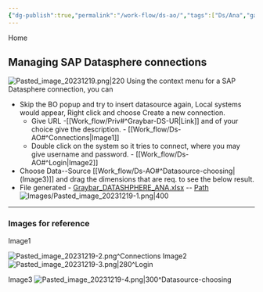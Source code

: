 ```yaml
---
{"dg-publish":true,"permalink":"/work-flow/ds-ao/","tags":["Ds/Ana","gardenEntry","gardenEntry"]}
---
```


Home 


## Managing SAP Datasphere connections

![Pasted_image_20231219.png|220](/img/user/Images/Pasted_image_20231219.png)
Using the context menu for a SAP Datasphere connection, you can

- Skip the BO popup and try to insert datasource again, Local systems would appear, Right click and choose Create a new connection.
	- Give URL -[[Work_flow/Priv#^Graybar-DS-UR\|Link]] and of your choice give the description. -  [[Work_flow/Ds-AO#^Connections\|Image1]]
	- Double click on the system so it tries to connect, where you may give username and password. - [[Work_flow/Ds-AO#^Login\|Image2]]
- Choose Data--Source [[Work_flow/Ds-AO#^Datasource-choosing\|(Image3)]] and drag the dimensions that are req. to see the below result.
- File generated - [Graybar_DATASHPHERE_ANA.xlsx](file:///C:/Users/anujgarg8/Documents/GrayBar/Graybar_DATASHPHERE_ANA.xlsx) -- [Path](file:///C:/Users/anujgarg8/Documents/GrayBar/) <BR>
![Images/Pasted_image_20231219-1.png|400](/img/user/Images/Pasted_image_20231219-1.png)



---
### Images for reference
Image1

![Pasted_image_20231219-2.png](/img/user/Images/Pasted_image_20231219-2.png)^Connections
Image2
![Pasted_image_20231219-3.png|280](/img/user/Images/Pasted_image_20231219-3.png)^Login

Image3
![Pasted_image_20231219-4.png|300](/img/user/Images/Pasted_image_20231219-4.png)^Datasource-choosing




